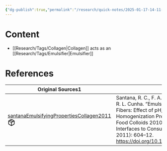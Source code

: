 ```yaml
---
{"dg-publish":true,"permalink":"/research/quick-notes/2025-01-17-14-11-49/","updated":"2025-01-28T20:23:05-05:00"}
---
```


# Content
- [[Research/Tags/Collagen\|Collagen]] acts as an [[Research/Tags/Emulsifier\|Emulsifier]]
# References
<div><table class="dataview table-view-table"><thead class="table-view-thead"><tr class="table-view-tr-header"><th class="table-view-th"><span>Original Sources</span><span class="dataview small-text">1</span></th><th class="table-view-th"><span>Citations</span></th></tr></thead><tbody class="table-view-tbody"><tr><td><span><a data-tooltip-position="top" aria-label="Research/Evidence Sources/santanaEmulsifyingPropertiesCollagen2011.md" data-href="Research/Evidence Sources/santanaEmulsifyingPropertiesCollagen2011.md" href="Research/Evidence Sources/santanaEmulsifyingPropertiesCollagen2011.md" class="internal-link" target="_blank" rel="noopener nofollow" fileclass-name="Research Links">santanaEmulsifyingPropertiesCollagen2011</a><a class="metadata-menu fileclass-icon"><svg xmlns="http://www.w3.org/2000/svg" width="24" height="24" viewBox="0 0 24 24" fill="none" stroke="currentColor" stroke-width="2" stroke-linecap="round" stroke-linejoin="round" class="svg-icon lucide-package"><path d="m7.5 4.27 9 5.15"></path><path d="M21 8a2 2 0 0 0-1-1.73l-7-4a2 2 0 0 0-2 0l-7 4A2 2 0 0 0 3 8v8a2 2 0 0 0 1 1.73l7 4a2 2 0 0 0 2 0l7-4A2 2 0 0 0 21 16Z"></path><path d="m3.3 7 8.7 5 8.7-5"></path><path d="M12 22V12"></path></svg></a></span></td><td><span>Santana, R. C., F. A. Perrechil, A. C. K. Sato, and R. L. Cunha. “Emulsifying Properties of Collagen Fibers: Effect of pH, Protein Concentration and Homogenization Pressure.” Food Hydrocolloids, Food Colloids 2010: On the Road from Interfaces to Consumers, 25, no. 4 (June 1, 2011): 604–12. <a rel="noopener nofollow" class="external-link" href="https://doi.org/10.1016/j.foodhyd.2010.07.018" target="_blank">https://doi.org/10.1016/j.foodhyd.2010.07.018</a>.</span></td></tr></tbody></table></div>

